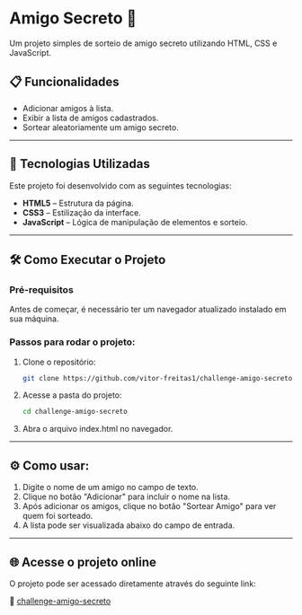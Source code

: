 # Amigo Secreto 🎁

Um projeto simples de sorteio de amigo secreto utilizando HTML, CSS e JavaScript.

## 📋 Funcionalidades

- Adicionar amigos à lista.
- Exibir a lista de amigos cadastrados.
- Sortear aleatoriamente um amigo secreto.

---

## 🚀 Tecnologias Utilizadas

Este projeto foi desenvolvido com as seguintes tecnologias:

- **HTML5** – Estrutura da página.
- **CSS3** – Estilização da interface.
- **JavaScript** – Lógica de manipulação de elementos e sorteio.

---

## 🛠️ Como Executar o Projeto

### Pré-requisitos

Antes de começar, é necessário ter um navegador atualizado instalado em sua máquina.

### Passos para rodar o projeto:

1. Clone o repositório:

   ```bash
   git clone https://github.com/vitor-freitas1/challenge-amigo-secreto
   ```

2. Acesse a pasta do projeto:

   ```bash
   cd challenge-amigo-secreto
   ```

3. Abra o arquivo index.html no navegador.

---
## ⚙️ Como usar:

1. Digite o nome de um amigo no campo de texto.
2. Clique no botão "Adicionar" para incluir o nome na lista.
3. Após adicionar os amigos, clique no botão "Sortear Amigo" para ver quem foi sorteado.
4. A lista pode ser visualizada abaixo do campo de entrada.

---

## 🌐 Acesse o projeto online

O projeto pode ser acessado diretamente através do seguinte link:

🔗 [challenge-amigo-secreto](https://vitor-freitas1.github.io/challenge-amigo-secreto/)
